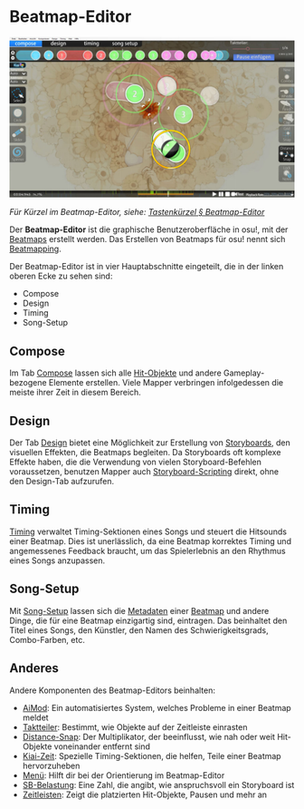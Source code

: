 # Beatmap-Editor

![Ein Screenshot des Compose-Tabs des Editors, der die Beatmap Donor Song von pishifat zeigt](img/compose-DE.jpg)

*Für Kürzel im Beatmap-Editor, siehe: [Tastenkürzel § Beatmap-Editor](/wiki/Client/Keyboard_shortcuts#beatmap-editor)*

Der **Beatmap-Editor** ist die graphische Benutzeroberfläche in osu!, mit der [Beatmaps](/wiki/Beatmap) erstellt werden. Das Erstellen von Beatmaps für osu! nennt sich [Beatmapping](/wiki/Beatmapping).

Der Beatmap-Editor ist in vier Hauptabschnitte eingeteilt, die in der linken oberen Ecke zu sehen sind:

- Compose
- Design
- Timing
- Song-Setup

## Compose

Im Tab [Compose](/wiki/Client/Beatmap_editor/Compose) lassen sich alle [Hit-Objekte](/wiki/Gameplay/Hit_object) und andere Gameplay-bezogene Elemente erstellen. Viele Mapper verbringen infolgedessen die meiste ihrer Zeit in diesem Bereich.

## Design

Der Tab [Design](/wiki/Client/Beatmap_editor/Design) bietet eine Möglichkeit zur Erstellung von [Storyboards](/wiki/Storyboard), den visuellen Effekten, die Beatmaps begleiten. Da Storyboards oft komplexe Effekte haben, die die Verwendung von vielen Storyboard-Befehlen voraussetzen, benutzen Mapper auch [Storyboard-Scripting](/wiki/Storyboard/Scripting) direkt, ohne den Design-Tab aufzurufen.

## Timing

[Timing](/wiki/Client/Beatmap_editor/Timing) verwaltet Timing-Sektionen eines Songs und steuert die Hitsounds einer Beatmap. Dies ist unerlässlich, da eine Beatmap korrektes Timing und angemessenes Feedback braucht, um das Spielerlebnis an den Rhythmus eines Songs anzupassen.

## Song-Setup

Mit [Song-Setup](/wiki/Client/Beatmap_editor/Song_setup) lassen sich die [Metadaten](/wiki/Client/Beatmap_editor/Song_setup#song-and-map-metadata) einer [Beatmap](/wiki/Beatmap) und andere Dinge, die für eine Beatmap einzigartig sind, eintragen. Das beinhaltet den Titel eines Songs, den Künstler, den Namen des Schwierigkeitsgrads, Combo-Farben, etc.

## Anderes

Andere Komponenten des Beatmap-Editors beinhalten:

- [AiMod](AiMod): Ein automatisiertes System, welches Probleme in einer Beatmap meldet
- [Taktteiler](Beat_Snap_Divisor): Bestimmt, wie Objekte auf der Zeitleiste einrasten
- [Distance-Snap](Distance_snap): Der Multiplikator, der beeinflusst, wie nah oder weit Hit-Objekte voneinander entfernt sind
- [Kiai-Zeit](/wiki/Gameplay/Kiai_time): Spezielle Timing-Sektionen, die helfen, Teile einer Beatmap hervorzuheben
- [Menü](Menu): Hilft dir bei der Orientierung im Beatmap-Editor
- [SB-Belastung](SB_Load): Eine Zahl, die angibt, wie anspruchsvoll ein Storyboard ist
- [Zeitleisten](Timelines): Zeigt die platzierten Hit-Objekte, Pausen und mehr an
